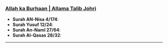 ### [Allah ka Burhaan | Allama Talib Johri](https://www.youtube.com/watch?v=lWZmI7f0BVA)

* __Surah AN-Nisa 4/174__: [](https://quran.com/4/174)
* __Surah Yusuf 12/24__: [](https://quran.com/12/24)
* __Surah An-Naml 27/64__: [](https://quranwbw.com/27/64)
* __Surah Al-Qasas 28/32__: [](https://quranwbw.com/28/32)

***
